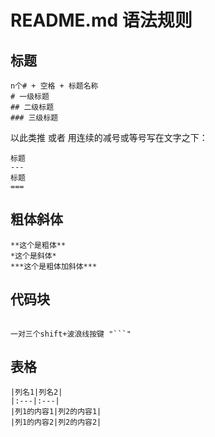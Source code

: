 # README.md 语法规则
## 标题
```
n个# + 空格 + 标题名称
# 一级标题
## 二级标题
### 三级标题
```
以此类推
或者 用连续的减号或等号写在文字之下：
```
标题
---
标题
===
```

## 粗体斜体
```
**这个是粗体**
*这个是斜体*
***这个是粗体加斜体***
```

## 代码块
```

一对三个shift+波浪线按键 "```"

```

## 表格
```
|列名1|列名2|
|:---|:---|
|列1的内容1|列2的内容1|
|列1的内容2|列2的内容2|

```
